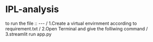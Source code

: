 ﻿# IPL-analysis

to run the file :: --- /
1.Create a virtual envirnment according to requirement.txt /
2.Open Terminal and give the folliwing command /
3.streamlit run app.py
